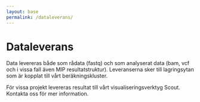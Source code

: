 ```yaml
---
layout: base
permalink: /dataleverans/
---
```


# Dataleverans
Data levereras både som rådata (fastq) och som analyserat data (bam, vcf och i vissa fall även MIP resultatstruktur). Leveranserna sker till lagringsytan som är kopplat till vårt beräkningskluster.

För vissa projekt levereras resultat till vårt visualiseringsverktyg Scout. Kontakta oss för mer information.
